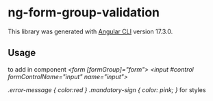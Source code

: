 # ng-form-group-validation

This library was generated with [Angular CLI](https://github.com/angular/angular-cli) version 17.3.0.

## Usage

to add in  component
*<form [formGroup]="form">
        <validate label="name">
          <input #control formControlName="input" name="input">
        </validate>
      </form>*


_.error-message {
      color:red
    }
    .mandatory-sign {
      color: pink;
    }_
for styles
